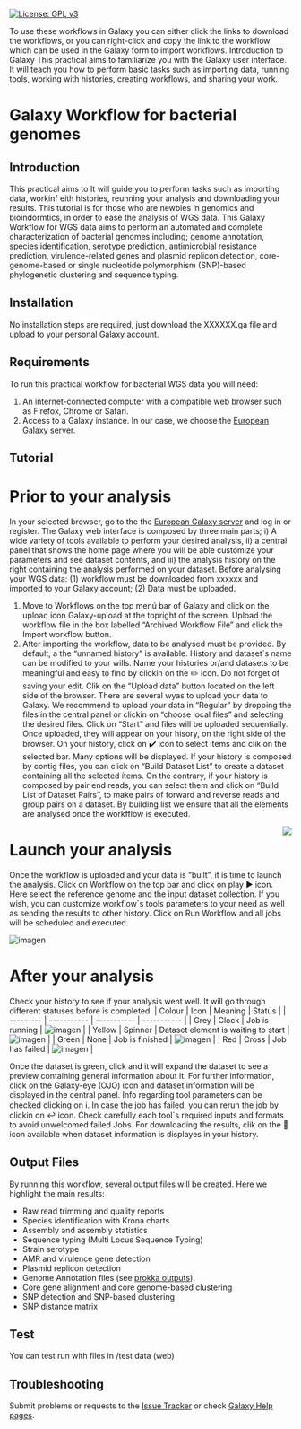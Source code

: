 [![License: GPL v3](https://img.shields.io/badge/License-GPL%20v3-blue.svg)](https://www.gnu.org/licenses/gpl-3.0)

To use these workflows in Galaxy you can either click the links to download the workflows, or you can right-click and copy the link to the workflow which can be used in the Galaxy form to import workflows.
Introduction to Galaxy
This practical aims to familiarize you with the Galaxy user interface. It will teach you how to perform basic tasks such as importing data, running tools, working with histories, creating workflows, and sharing your work.

# Galaxy Workflow for bacterial genomes 
## Introduction
This practical aims to It will guide you to perform tasks such as importing data, workinf eith histories, reunning your analysis and downloading your results. This tutorial is for those who are newbies in genomics and bioindormtics, in order to ease the analysis of WGS data.
This Galaxy Workflow for WGS data aims to perform an automated and complete characterization of bacterial genomes including; genome annotation, species identification, serotype prediction, antimicrobial resistance prediction, virulence-related genes and plasmid replicon detection, core-genome-based or single nucleotide polymorphism (SNP)-based phylogenetic clustering and sequence typing. 
## Installation
No installation steps are required, just download the XXXXXX.ga file and upload to your personal Galaxy account.
## Requirements
To run this practical workflow for bacterial WGS data you will need:
1. An internet-connected computer with a compatible web browser such as Firefox, Chrome or Safari.
2. Access to a Galaxy instance. In our case, we choose the [European Galaxy server](https://usegalaxy.eu/).

## Tutorial
# Prior to your analysis
In your selected browser, go to the the [European Galaxy server](https://usegalaxy.eu/) and log in or register. 
The Galaxy web interface is composed by three main parts; i) A wide variety of tools available to perform your desired analysis, ii) a central panel that shows the home page where you will be able customize your parameters and see dataset contents, and iii) the analysis history on the right containing the analysis performed on your dataset. 
Before analysing your WGS data: (1) workflow must be downloaded from xxxxxx and imported to your Galaxy account; (2) Data must be uploaded. 
1. Move to Workflows on the top menú bar of Galaxy and click on the upload icon Galaxy-upload at the topright of the screen. Upload the workflow file in the box labelled “Archived Workflow File” and click the Import workflow button.
2. After importing the workflow, data to be analysed must be provided. By default, a the “unnamed history” is available. History and dataset´s name can be modified to your wills. Name your histories or/and datasets to be meaningful and easy to find by clickin on the :pencil2: icon. Do not forget of saving your edit. Clik on the “Upload data” button located on the left side of the browser. There are several wyas to upload your data to Galaxy. We recommend to upload your data in “Regular” by dropping the files in the central panel or clickin on “choose local files” and selecting the desired files. Click on “Start” and files will be uploaded sequentially. Once uploaded, they will appear on your hisory, on the right side of the browser. On your history, click on :heavy_check_mark: icon to select ítems and clik on the selected bar. Many options will be displayed. 
If your history is composed by contig files, you can click on “Build Dataset List” to create a dataset containing all the selected ítems. On the contrary, if your history is composed by pair end reads, you can select them and click on “Build List of Dataset Pairs”, to make pairs of forward and reverse reads and group pairs on a dataset. By building list we ensure that all the elements are analysed once the workfflow is executed. 

<img align="right" src="https://user-images.githubusercontent.com/75436856/201067360-4e49565c-2714-4ded-8cd1-381cdcb2b111.png">

# Launch your analysis
Once the workflow is uploaded and your data is “built”, it is time to launch the analysis. 
Click on Workflow on the top bar and click on play :arrow_forward: icon. Here select the reference genome and the input dataset collection. If you wish, you can customize workflow´s tools parameters to your need as well as sending the results to other history.
Click on Run Workflow and all jobs will be scheduled and executed.

 ![imagen](https://user-images.githubusercontent.com/75436856/201067326-bca7c884-4ba9-4a39-91b1-452b52fc14b8.png)


# After your analysis
Check your history to see if your analysis went well. It will go through different statuses before is completed. 
| Colour | Icon | Meaning | Status |
| --------- | ----------- |  ----------- |  ----------- |
| Grey | Clock | Job is running | ![imagen](https://user-images.githubusercontent.com/75436856/201066965-c7e31267-1337-4767-a522-37b3ca6a1698.png) |
| Yellow | Spinner | Dataset element is waiting to start | ![imagen](https://user-images.githubusercontent.com/75436856/201067118-50635c99-e0f0-4763-9e65-8afd21f698e1.png) |
| Green | None | Job is finished | ![imagen](https://user-images.githubusercontent.com/75436856/201067180-a2a998ff-c033-4b1a-bd03-94ab085cf99b.png) |
| Red | Cross | Job has failed | ![imagen](https://user-images.githubusercontent.com/75436856/201067155-6eba1b29-4871-410e-b630-da7408248df9.png) |

Once the dataset is green, click and it will expand the dataset to see a preview containing general information about it. For further information, click on the Galaxy-eye (OJO) icon and dataset information will be displayed in the central panel. Info regarding tool parameters can be checked clicking on :information_source:.
In case the job has failed, you can rerun the job by clickin on :leftwards_arrow_with_hook: icon. Check carefully each tool´s required inputs and formats to avoid unwelcomed failed Jobs. 
For downloading the results, clik on the :floppy_disk: icon available when dataset information is displayes in your history.

## Output Files
By running this workflow, several output files will be created. Here we highlight the main results:
* Raw read trimming and quality reports
* Species identification with Krona charts
* Assembly and assembly statistics 
* Sequence typing (Multi Locus Sequence Typing)
* Strain serotype
* AMR and virulence gene detection
* Plasmid replicon detection
* Genome Annotation files (see [prokka outputs](https://github.com/tseemann/prokka#output-files)).
* Core gene alignment and core genome-based clustering
* SNP detection and SNP-based clustering
* SNP distance matrix

## Test
You can test run with files in /test data (web)

## Troubleshooting
Submit problems or requests to the [Issue Tracker](https://github.com/aatxaerandio/Galaxy_Workflow_for_Genomic_Analysis/issues) or check [Galaxy Help pages](https://help.galaxyproject.org/).
